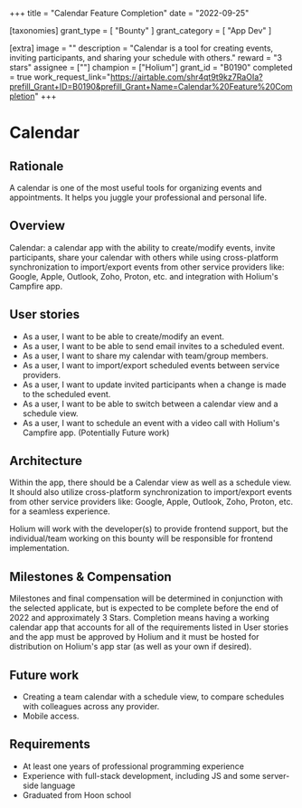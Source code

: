 +++
title = "Calendar Feature Completion"
date = "2022-09-25"

[taxonomies]
grant_type = [ "Bounty" ]
grant_category = [ "App Dev" ]

[extra]
image = ""
description = "Calendar is a tool for creating events, inviting participants, and sharing your schedule with others."
reward = "3 stars"
assignee = [""]
champion = ["Holium"]
grant_id = "B0190"
completed = true
work_request_link="https://airtable.com/shr4qt9t9kz7RaOIa?prefill_Grant+ID=B0190&prefill_Grant+Name=Calendar%20Feature%20Completion"
+++

# Calendar

## Rationale
A calendar is one of the most useful tools for organizing events and appointments. It helps you juggle your professional and personal life. 

## Overview
Calendar: a calendar app with the ability to create/modify events, invite participants, share your calendar with others while using cross-platform synchronization to import/export events from other service providers like: Google, Apple, Outlook, Zoho, Proton, etc. and integration with Holium's Campfire app.  

## User stories
- As a user, I want to be able to create/modify an event.
- As a user, I want to be able to send email invites to a scheduled event. 
- As a user, I want to share my calendar with team/group members.
- As a user, I want to import/export scheduled events between service providers.
- As a user, I want to update invited participants when a change is made to the scheduled event.
- As a user, I want to be able to switch between a calendar view and a schedule view.
- As a user, I want to schedule an event with a video call with Holium's Campfire app. (Potentially Future work)

## Architecture
Within the app, there should be a Calendar view as well as a schedule view. It should also utilize cross-platform synchronization to import/export events from other service providers like: Google, Apple, Outlook, Zoho, Proton, etc. for a seamless experience. 

Holium will work with the developer(s) to provide frontend support, but the individual/team working on this bounty will be responsible for frontend implementation.

## Milestones & Compensation
Milestones and final compensation will be determined in conjunction with the selected applicate, but is expected to be complete before the end of 2022 and approximately 3 Stars. Completion means having a working calendar app that accounts for all of the requirements listed in User stories and the app must be approved by Holium and it must be hosted for distribution on Holium's app star (as well as your own if desired).

## Future work
- Creating a team calendar with a schedule view, to compare schedules with colleagues across any provider.
- Mobile access.

## Requirements
- At least one years of professional programming experience
- Experience with full-stack development, including JS and some server-side language
- Graduated from Hoon school